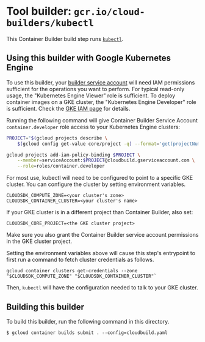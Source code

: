 # Tool builder: `gcr.io/cloud-builders/kubectl`

This Container Builder build step runs
[`kubectl`](https://kubernetes.io/docs/user-guide/kubectl-overview/).

## Using this builder with Google Kubernetes Engine

To use this builder, your
[builder service account](https://cloud.google.com/container-builder/docs/how-to/service-account-permissions)
will need IAM permissions sufficient for the operations you want to perform. For
typical read-only usage, the "Kubernetes Engine Viewer" role is sufficient. To
deploy container images on a GKE cluster, the "Kubernetes Engine Developer" role
is sufficient. Check the
[GKE IAM page](https://cloud.google.com/container-engine/docs/iam-integration)
for details.

Running the following command will give Container Builder Service Account
`container.developer` role access to your Kubernetes Engine clusters:

```sh
PROJECT="$(gcloud projects describe \
    $(gcloud config get-value core/project -q) --format='get(projectNumber)')"

gcloud projects add-iam-policy-binding $PROJECT \
    --member=serviceAccount:$PROJECT@cloudbuild.gserviceaccount.com \
    --role=roles/container.developer
```

For most use, kubectl will need to be configured to point to a specific GKE
cluster. You can configure the cluster by setting environment variables.

    CLOUDSDK_COMPUTE_ZONE=<your cluster's zone>
    CLOUDSDK_CONTAINER_CLUSTER=<your cluster's name>


If your GKE cluster is in a different project than Container Builder, also set:

```CLOUDSDK_CORE_PROJECT=<the GKE cluster project>```

Make sure you also grant the Container Builder service account permissions in the GKE cluster project.

Setting the environment variables above will cause this step's entrypoint to
first run a command to fetch cluster credentials as follows.

    gcloud container clusters get-credentials --zone "$CLOUDSDK_COMPUTE_ZONE" "$CLOUDSDK_CONTAINER_CLUSTER"`

Then, `kubectl` will have the configuration needed to talk to your GKE cluster.

## Building this builder

To build this builder, run the following command in this directory.

    $ gcloud container builds submit . --config=cloudbuild.yaml
